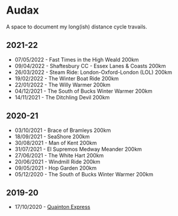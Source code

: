# Audax

A space to document my long(ish) distance cycle travails.

## 2021-22

- 07/05/2022 - Fast Times in the High Weald 200km
- 09/04/2022 - Shaftesbury CC - Essex Lanes & Coasts 200km
- 26/03/2022 - Steam Ride: London-Oxford-London (LOL) 200km
- 19/02/2022 - The Winter Boat Ride 200km
- 22/01/2022 - The Willy Warmer 200km
- 04/12/2021 - The South of Bucks Winter Warmer 200km		
- 14/11/2021 - The Ditchling Devil 200km

## 2020-21

- 03/10/2021 - Brace of Bramleys 200km
- 18/09/2021 - SeaShore 200km
- 30/08/2021 - Man of Kent 200km
- 31/07/2021 - El Supremos Medway Meander 200km
- 27/06/2021 - The White Hart 200km
- 20/06/2021 - Windmill Ride 200km
- 09/05/2021 - Hop Garden 200km
- 05/12/2020 - The South of Bucks Winter Warmer 200km

## 2019-20

- 17/10/2020 - [Quainton Express](/2019-20/quainton-express-2020)